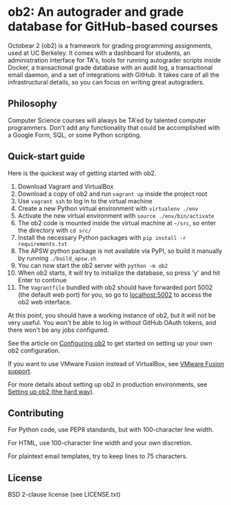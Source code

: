 # ob2: An autograder and grade database for GitHub-based courses

Octobear 2 (ob2) is a framework for grading programming assignments, used at UC Berkeley. It comes with a dashboard for students, an administration interface for TA's, tools for running autograder scripts inside Docker, a transactional grade database with an audit log, a transactional email daemon, and a set of integrations with GitHub. It takes care of all the infrastructural details, so you can focus on writing great autograders.

## Philosophy

Computer Science courses will always be TA'ed by talented computer programmers. Don't add any functionality that could be accomplished with a Google Form, SQL, or some Python scripting.

## Quick-start guide

Here is the quickest way of getting started with ob2.

1. Download Vagrant and VirtualBox
1. Download a copy of ob2 and run `vagrant up` inside the project root
1. Use `vagrant ssh` to log in to the virtual machine
1. Create a new Python virtual environment with `virtualenv ./env`
1. Activate the new virtual environment with `source ./env/bin/activate`
1. The ob2 code is mounted inside the virtual machine at `~/src`, so enter the directory with `cd src/`
1. Install the necessary Python packages with `pip install -r requirements.txt`
1. The APSW python package is not available via PyPI, so build it manually by running `./build_apsw.sh`
1. You can now start the ob2 server with `python -m ob2`
1. When ob2 starts, it will try to initialize the database, so press 'y' and hit Enter to continue
1. The `Vagrantfile` bundled with ob2 should have forwarded port 5002 (the default web port) for you, so go to [localhost:5002](http://localhost:5002/) to access the ob2 web interface.

At this point, you should have a working instance of ob2, but it will not be very useful. You won't be able to log in without GitHub OAuth tokens, and there won't be any jobs configured.

See the article on [Configuring ob2](https://github.com/octobear2/ob2/wiki/Configuring-ob2) to get started on setting up your own ob2 configuration.

If you want to use VMware Fusion instead of VirtualBox, see [VMware Fusion support](https://github.com/octobear2/ob2/wiki/Setting-up-ob2-%28the-easy-way%29#vmware-fusion-support).

For more details about setting up ob2 in production environments, see [Setting up ob2 (the hard way)](https://github.com/octobear2/ob2/wiki/Setting-up-ob2-%28the-hard-way%29).

## Contributing

For Python code, use PEP8 standards, but with 100-character line width.

For HTML, use 100-character line width and your own discretion.

For plaintext email templates, try to keep lines to 75 characters.

## License

BSD 2-clause license (see LICENSE.txt)
